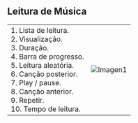 ## Leitura de Música

|  |  |
|:-------|:-------|
|1. Lista de leitura. <br> 2. Visualização.<br> 3. Duração.<br> 4. Barra de progresso.<br> 5. Leitura aleatória.<br> 6. Canção posterior.<br> 7. Play / pause.<br> 8. Canção anterior.<br> 9. Repetir.<br> 10. Tempo de leitura.|![Imagen1](http://static.energysistem.com/images/manuals/39530/537087d20de5d.jpg)|

